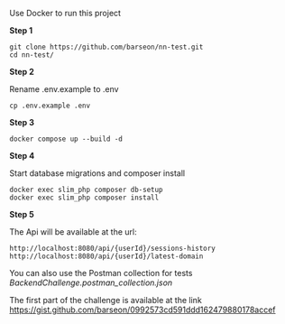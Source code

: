 Use Docker to run this project

**Step 1**

    git clone https://github.com/barseon/nn-test.git
    cd nn-test/

**Step 2**

Rename .env.example to .env

    cp .env.example .env

**Step 3**

    docker compose up --build -d

**Step 4**

Start database migrations and composer install

    docker exec slim_php composer db-setup 
    docker exec slim_php composer install 

**Step 5**

The Api will be available at the url:

    http://localhost:8080/api/{userId}/sessions-history
    http://localhost:8080/api/{userId}/latest-domain
You can also use the Postman collection for tests *BackendChallenge.postman_collection.json*


The first part of the challenge is available at the link https://gist.github.com/barseon/0992573cd591ddd162479880178accef